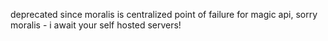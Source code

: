 deprecated since moralis is centralized point of failure for magic api, sorry moralis - i await your self hosted servers!
